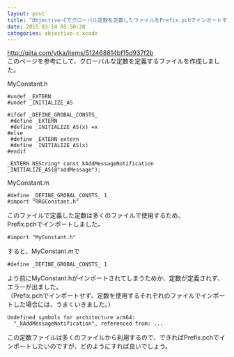 ```yaml
---
layout: post
title: "Objective-Cでグローバル定数を定義したファイルをPrefix.pchでインポートする方法"
date: 2015-03-14 05:50:20
categories: objective-c xcode
---
```

<p><a href="http://qiita.com/ytka/items/512468814bf15d937f2b" rel="nofollow">http://qiita.com/ytka/items/512468814bf15d937f2b</a><br>
このページを参考にして、グローバルな定数を定義するファイルを作成しました。</p>

<p>MyConstant.h</p>

<pre><code>#undef _EXTERN
#undef _INITIALIZE_AS

#ifdef _DEFINE_GROBAL_CONSTS_
 #define _EXTERN
 #define _INITIALIZE_AS(x) =x
#else
 #define _EXTERN extern
 #define _INITIALIZE_AS(x)
#endif

_EXTERN NSString* const kAddMessageNotification _INITIALIZE_AS(@"addMessage");
</code></pre>

<p>MyConstant.m</p>

<pre><code>#define _DEFINE_GROBAL_CONSTS_ 1
#import "RRGConstant.h"
</code></pre>

<p>このファイルで定義した定数は多くのファイルで使用するため、<br>
Prefix.pchでインポートしました。</p>

<pre><code>#import "MyConstant.h"
</code></pre>

<p>すると、MyConstant.mで</p>

<pre><code>#define _DEFINE_GROBAL_CONSTS_ 1
</code></pre>

<p>より前にMyConstant.hがインポートされてしまうためか、定数が定義されず、エラーが出ました。<br>
（Prefix.pchでインポートせず、定数を使用するそれぞれのファイルでインポートした場合には、うまくいきました。）</p>

<pre><code>Undefined symbols for architecture arm64:
  "_kAddMessageNotification", referenced from: ...
</code></pre>

<p>この定数ファイルは多くのファイルから利用するので、できればPrefix.pchでインポートしたいのですが、どのようにすれば良いでしょう。</p>
